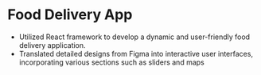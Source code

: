 # Food Delivery App

* Utilized React framework to develop a dynamic and user-friendly
food delivery application.
* Translated detailed designs from Figma into interactive user
interfaces, incorporating various sections such as sliders and
maps

